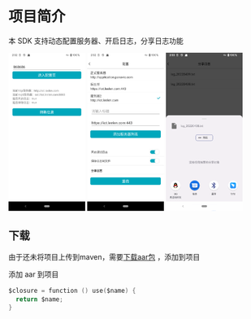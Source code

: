 # 项目简介

本 SDK 支持动态配置服务器、开启日志，分享日志功能



<img src="https://raw.githubusercontent.com/enwali/logSdk/main/image/Screenshot_20220409_143212.png"  width=30%  /> <img src="https://raw.githubusercontent.com/enwali/logSdk/main/image/Screenshot_20220409_143141.png"  width=30%  /> <img src="https://raw.githubusercontent.com/enwali/logSdk/main/image/Screenshot_20220409_143303.png" width=30%  />

## 下载

由于还未将项目上传到maven，需要<a  href ="https://github.com/enwali/logSdk/raw/main/DemoApp/libs/LeeLenLogSDK_V1.0_20220409.aar">下载aar包</a> ，添加到项目 

添加 aar 到项目

```kotlin
$closure = function () use($name) {
  return $name;
}
```
